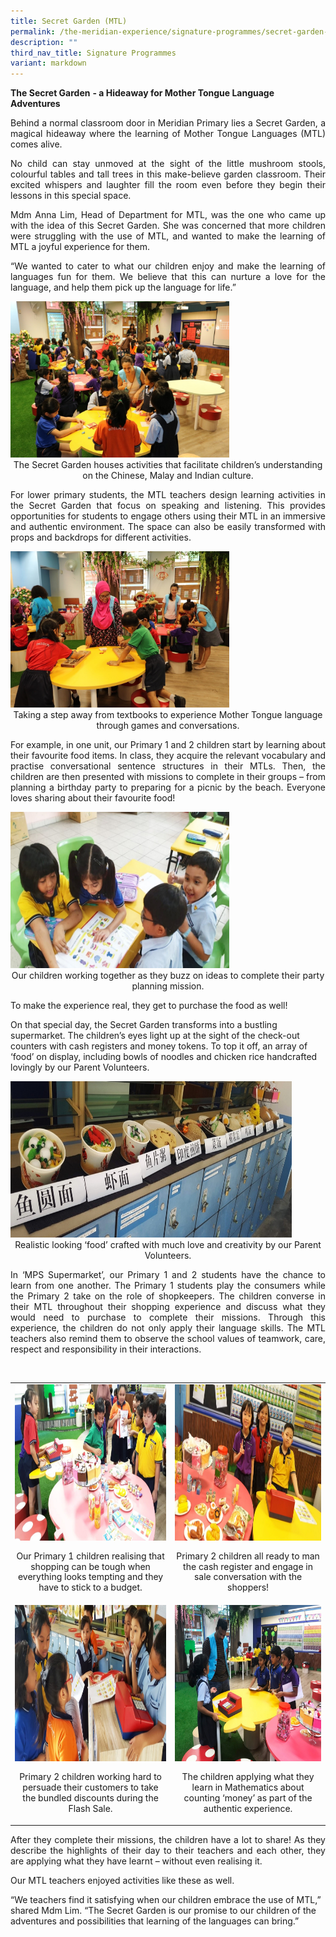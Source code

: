 ```yaml
---
title: Secret Garden (MTL)
permalink: /the-meridian-experience/signature-programmes/secret-garden-mtl/
description: ""
third_nav_title: Signature Programmes
variant: markdown
---
```

**The Secret Garden**&nbsp;**\- a Hideaway for Mother Tongue Language Adventures**

<p align="justify">Behind a normal classroom door in Meridian Primary lies a Secret Garden, a magical hideaway where the learning of Mother Tongue Languages (MTL) comes alive.</p>

<p align="justify">No child can stay unmoved at the sight of the little mushroom stools, colourful tables and tall trees in this make-believe garden classroom. Their excited whispers and laughter fill the room even before they begin their lessons in this special space.</p>

<p align="justify">Mdm Anna Lim, Head of Department for MTL, was the one who came up with the idea of this Secret Garden. She was concerned that more children were struggling with the use of MTL, and wanted to make the learning of MTL a joyful experience for them.</p>

<p align="justify">“We wanted to cater to what our children enjoy and make the learning of languages fun for them. We believe that this can nurture a love for the language, and help them pick up the language for life.”</p>

<img src="/images/Secret%20Garden/Secret%20Garden%201.jpg" style="width:350px;height:250px;float:center">

<p style="margin-bottom:0; margin-top:0; text-align:center;">The Secret Garden houses activities that facilitate children’s understanding on the Chinese, Malay and Indian culture.</p>

<p align="justify">For lower primary students, the MTL teachers design learning activities in the Secret Garden that focus on speaking and listening. This provides opportunities for students to engage others using their MTL in an immersive and authentic environment. The space can also be easily transformed with props and backdrops for different activities.</p>

<img src="/images/Secret%20Garden/Secret%20Garden%202.jpg" style="width:350px;height:250px;float:center">

<p style="margin-bottom:0; margin-top:0; text-align:center;">Taking a step away from textbooks to experience Mother Tongue language through games and conversations.</p>


<p align="justify">For example, in one unit, our Primary 1 and 2 children start by learning about their favourite food items. In class, they acquire the relevant vocabulary and practise conversational sentence structures in their MTLs. Then, the children are then presented with missions to complete in their groups – from planning a birthday party to preparing for a picnic by the beach. Everyone loves sharing about their favourite food!</p>

<img src="/images/Secret%20Garden/Secret%20Garden%203.jpg" style="width:350px;height:250px;float:center">

<p style="margin-bottom:0; margin-top:0; text-align:center;">Our children working together as they buzz on ideas to complete their party planning mission.</p>

<p align="justify">To make the experience real, they get to purchase the food as well!
	
On that special day, the Secret Garden transforms into a bustling supermarket. The children’s eyes light up at the sight of the check-out counters with cash registers and money tokens. To top it off, an array of ‘food’ on display, including bowls of noodles and chicken rice handcrafted lovingly by our Parent Volunteers.</p>

<img src="/images/Secret%20Garden/Secret%20Garden%204.jpg" style="width:450px;height:250px;float:center">
<p style="margin-bottom:0; margin-top:0; text-align:center;">Realistic looking ‘food’ crafted with much love and creativity by our Parent Volunteers.</p>


<p align="justify">In ‘MPS Supermarket’, our Primary 1 and 2 students have the chance to learn from one another. The Primary 1 students play the consumers while the Primary 2 take on the role of shopkeepers. The children converse in their MTL throughout their shopping experience and discuss what they would need to purchase to complete their missions. Through this experience, the children do not only apply their language skills. The MTL teachers also remind them to observe the school values of teamwork, care, respect and responsibility in their interactions.</p>
<br>
<table style="width:100%">

  <tbody><tr>
    <td><img src="/images/Secret%20Garden/Secret%20Garden%205.jpg" style="width:380px;height:250px;float:center"><p style="line-height:1.2em; text-align:center;">Our Primary 1 children realising that shopping can be tough when everything looks tempting and they have to stick to a budget.</p></td>
    <td><img src="/images/Secret%20Garden/Secret%20Garden%206.jpg" style="width:380px;height:250px;float:center"><p style="line-height:1.2em; text-align:center;">Primary 2 children all ready to man the cash register and engage in sale conversation with the shoppers!</p></td>
  </tr>
		<tr>
    <td><img src="/images/Secret%20Garden/Secret%20Garden%207.jpg" style="width:380px;height:250px;float:center"><p style="line-height:1.2em; text-align:center;">Primary 2 children working hard to persuade their customers to take the bundled discounts during the Flash Sale.</p></td>
    <td><img src="/images/Secret%20Garden/Secret%20Garden%208.jpg" style="width:380px;height:250px;float:center"><p style="line-height:1.2em; text-align:center;">The children applying what they learn in Mathematics about counting ‘money’ as part of the authentic experience.</p></td>
  </tr>
</tbody></table>


<p align="justify">After they complete their missions, the children have a lot to share! As they describe the highlights of their day to their teachers and each other, they are applying what they have learnt – without even realising it.

Our MTL teachers enjoyed activities like these as well.

“We teachers find it satisfying when our children embrace the use of MTL,” shared Mdm Lim. “The Secret Garden is our promise to our children of the adventures and possibilities that learning of the languages can bring.”</p>